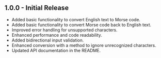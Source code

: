 ## 1.0.0 - Initial Release

* Added basic functionality to convert English text to Morse code.
* Added basic functionality to convert Morse code back to English text.
* Improved error handling for unsupported characters.
* Enhanced performance and code readability.
* Added bidirectional input validation.
* Enhanced conversion with a method to ignore unrecognized characters.
* Updated API documentation in the README.

